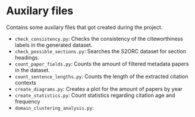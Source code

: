 # Auxilary files

Contains some auxilary files that got created during the project.

- `check_consistency.py`: Checks the consistency of the citeworthiness labels in the generated dataset.
- `check_possible_sections.py`: Searches the S2ORC dataset for section headings.
- `count_paper_fields.py`: Counts the amount of filtered metadata papers in the dataset.
- `count_sentence_lengths.py`: Counts the length of the extracted citation contexts
- `create_diagrams.py`: Creates a plot for the amount of papers by year
- `create_statistics.py`: Count statistics regarding citation age and frequency
- `domain_clustering_analysis.py`: 